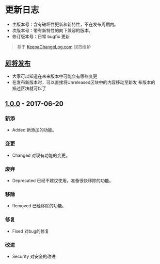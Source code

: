 # 更新日志

- 主版本号：含有破坏性更新和新特性，不在发布周期内。
- 次版本号：带有新特性的向下兼容的版本。
- 修订版本号：日常 bugfix 更新

> 基于 [KeepaChangeLog.com](https://keepachangelog.com/zh-CN/1.0.0/) 规范维护

## [即将发布]
- 大家可以知道在未来版本中可能会有哪些变更
- 在发布新版本时，可以直接将Unreleased区块中的内容移动至新发 布版本的描述区块就可以了

[即将发布]: https://umerp.gitee.io/client
[1.0.0]: https://umerp.gitee.io/client

## [1.0.0] - 2017-06-20
### 新添
- Added 新添加的功能。

### 变更
- Changed 对现有功能的变更。

### 废弃
- Deprecated 已经不建议使用，准备很快移除的功能。

### 移除
- Removed 已经移除的功能。

### 修复
- Fixed 对bug的修复

### 改进
- Security 对安全的改进
